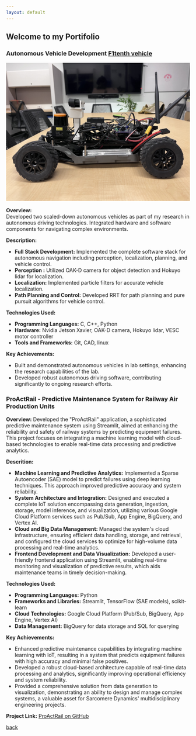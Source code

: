```yaml
---
layout: default
---
```


## Welcome to my Portifolio

### Autonomous Vehicle Development [F1tenth vehicle](https://f1tenth.org/about.html)
![F1tenth Car](assets/images/f1tenth_Car.jpeg)

**Overview:**  
Developed two scaled-down autonomous vehicles as part of my research in autonomous driving technologies. Integrated hardware and software components for navigating complex environments.

**Description:**
- **Full Stack Development:** Implemented the complete software stack for autonomous navigation including perception, localization, planning, and vehicle control.
- **Perception :** Utilized OAK-D camera for object detection and Hokuyo lidar for localization.
- **Localization:** Implemented particle filters for accurate vehicle localization.
- **Path Planning and Control:** Developed RRT for path planning and pure pursuit algorithms for vehicle control.

**Technologies Used:**
- **Programming Languages:** C, C++, Python
- **Hardware:** Nvidia Jetson Xavier, OAK-D camera, Hokuyo lidar, VESC motor controller
- **Tools and Frameworks:** Git, CAD, linux

**Key Achievements:**
- Built and demonstrated autonomous vehicles in lab settings, enhancing the research capabilities of the lab.
- Developed robust autonomous driving software, contributing significantly to ongoing research efforts.


### ProActRail - Predictive Maintenance System for Railway Air Production Units
**Overview:**
Developed the "ProActRail" application, a sophisticated predictive maintenance system using Streamlit, aimed at enhancing the reliability and safety of railway systems by predicting equipment failures. This project focuses on integrating a machine learning model with cloud-based technologies to enable real-time data processing and predictive analytics.

**Descrition:**
- **Machine Learning and Predictive Analytics:** Implemented a Sparse Autoencoder (SAE) model to predict failures using deep learning techniques. This approach improved predictive accuracy and system reliability.
- **System Architecture and Integration:** Designed and executed a complete IoT solution encompassing data generation, ingestion, storage, model inference, and visualization, utilizing various Google Cloud Platform services such as Pub/Sub, App Engine, BigQuery, and Vertex AI.
- **Cloud and Big Data Management:** Managed the system's cloud infrastructure, ensuring efficient data handling, storage, and retrieval, and configured the cloud services to optimize for high-volume data processing and real-time analytics.
- **Frontend Development and Data Visualization:** Developed a user-friendly frontend application using Streamlit, enabling real-time monitoring and visualization of predictive results, which aids maintenance teams in timely decision-making.

**Technologies Used:**
- **Programming Languages:** Python
- **Frameworks and Libraries:** Streamlit, TensorFlow (SAE models), scikit-learn
- **Cloud Technologies:** Google Cloud Platform (Pub/Sub, BigQuery, App Engine, Vertex AI)
- **Data Management:** BigQuery for data storage and SQL for querying

**Key Achievements:**
- Enhanced predictive maintenance capabilities by integrating machine learning with IoT, resulting in a system that predicts equipment failures with high accuracy and minimal false positives.
- Developed a robust cloud-based architecture capable of real-time data processing and analytics, significantly improving operational efficiency and system reliability.
- Provided a comprehensive solution from data generation to visualization, demonstrating an ability to design and manage complex systems, a valuable asset for Sarcomere Dynamics' multidisciplinary engineering projects.

**Project Link:** [ProActRail on GitHub](https://github.com/9elmo6/ProActRail)



[back](./)
